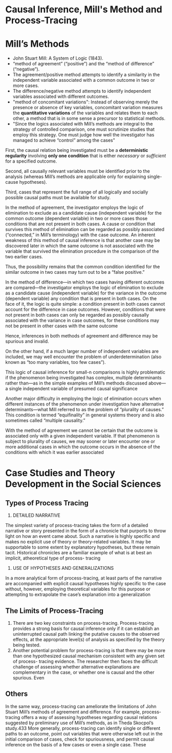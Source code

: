 # Causal Inference, Mill's Method and Process-Tracing


# Mill’s Methods
- John Stuart Mill: A System of Logic (1843).
- “method of agreement” (“positive”) and the “method of difference” (“negative”).
- The agreement/positive method attempts to identify a similarity in the independent variable associated with a common outcome in two or more cases. 
- The difference/negative method attempts to identify independent variables associated with different outcomes.
- "method of concomitant variations": Instead of observing merely the presence or absence of key variables, concomitant variation measures the **quantitative variations** of the variables and relates them to each other, a method that is in some sense a precursor to statistical methods.
- "Since the logics associated with Mill’s methods are integral to the strategy of controlled comparison, one must scrutinize studies that employ this strategy. One must judge how well the investigator has managed to achieve “control” among the cases"


First, the causal relation being investigated must be a **deterministic regularity** involving **only one condition** that is either *necessary* or *sufficient* for a specified outcome. 

Second, all causally relevant variables must be identified prior to the analysis (whereas Mill’s methods are applicable only for explaining single-cause hypotheses). 

Third, cases that represent the full range of all logically and socially possible causal paths must be available for study.

In the method of agreement, the investigator employs the logic of elimination to exclude as a candidate cause (independent variable) for the common outcome (dependent variable) in two or more cases those conditions that are not present in both cases. A cause or condition that survives this method of elimination can be regarded as possibly associated (“connected,” in Mill’s terminology) with the case outcome. An inherent weakness of this method of causal inference is that another case may be discovered later in which the same outcome is not associated with the variable that survived the elimination procedure in the comparison of the two earlier cases. 

Thus, the possibility remains that the common condition identified for the similar outcome in two cases may turn out to be a “false positive.”


In the method of difference—in which two cases having different outcomes
are compared—the investigator employs the logic of elimination to exclude as a candidate cause (independent variable) for the variance in the outcome (dependent variable) any condition that is present in both cases. On the face of it, the logic is quite simple: a condition present in both cases cannot account for the difference in case outcomes. However, conditions that were not present in both cases can only be regarded as possibly causally associated with the variance in case outcomes, for these conditions may not be present in other cases with the same outcome

Hence, inferences in both methods of agreement and difference may be spurious and invalid.

On the other hand, if a much larger number of independent variables are included, we may well encounter the problem of underdetermination (also known as “too many variables, too few cases”).


This logic of causal inference for small-n comparisons is highly problematic if the phenomenon being investigated has complex, multiple determinants rather than—as in the simple examples of Mill’s methods discussed above—a single independent variable of presumed causal significance

Another major difficulty in employing the logic of elimination occurs when different instances of the phenomenon under investigation have alternative determinants—what Mill referred to as the problem of “plurality of causes.” This condition is termed “equifinality” in general systems theory and is also sometimes called “multiple causality.”

With the method of agreement we cannot be certain that the outcome is associated only with a given independent variable. If that phenomenon is subject to plurality of causes, we may sooner or later encounter one or more additional cases in which the outcome occurs in the absence of the conditions with which it was earlier associated



# Case Studies and Theory Development in the Social Sciences

## Types of Process Tracing

1. DETAILED NARRATIVE

The simplest variety of process-tracing takes the form of a detailed narrative or story presented in the form of a chronicle that purports to throw light on how an event came about. Such a narrative is highly specific and makes no explicit use of theory or theory-related variables. It may be supportable to some extent by explanatory hypotheses, but these remain tacit. Historical chronicles are a familiar example of what is at best an implicit, atheoretical type of process- tracing 

1. USE OF HYPOTHESES AND GENERALIZATIONS

In a more analytical form of process-tracing, at least parts of the narrative are accompanied with explicit causal hypotheses highly specific to the case without, however, employing theoretical variables for this purpose or attempting to extrapolate the case’s explanation into a generalization

## The Limits of Process-Tracing

1. There are two key constraints on process-tracing. Process-tracing provides a strong basis for causal inference only if it can establish an uninterrupted causal path linking the putative causes to the observed effects, at the appropriate level(s) of analysis as specified by the theory being tested.
2. Another potential problem for process-tracing is that there may be more than one hypothesized causal mechanism consistent with any given set of process- tracing evidence. The researcher then faces the difficult challenge of assessing whether alternative explanations are complementary in the case, or whether one is causal and the other spurious. Even
## Others
In the same way, process-tracing can ameliorate the limitations of John Stuart
Mill’s methods of agreement and difference. For example, process-tracing offers a way of assessing hypotheses regarding causal relations suggested by preliminary use of Mill’s methods, as in Theda Skocpol’s study.433 More generally, process-tracing can identify single or different paths to an outcome, point out variables that were otherwise left out in the initial comparison of cases, check for spuriousness, and permit causal inference on the basis of a few cases or even a single case. These